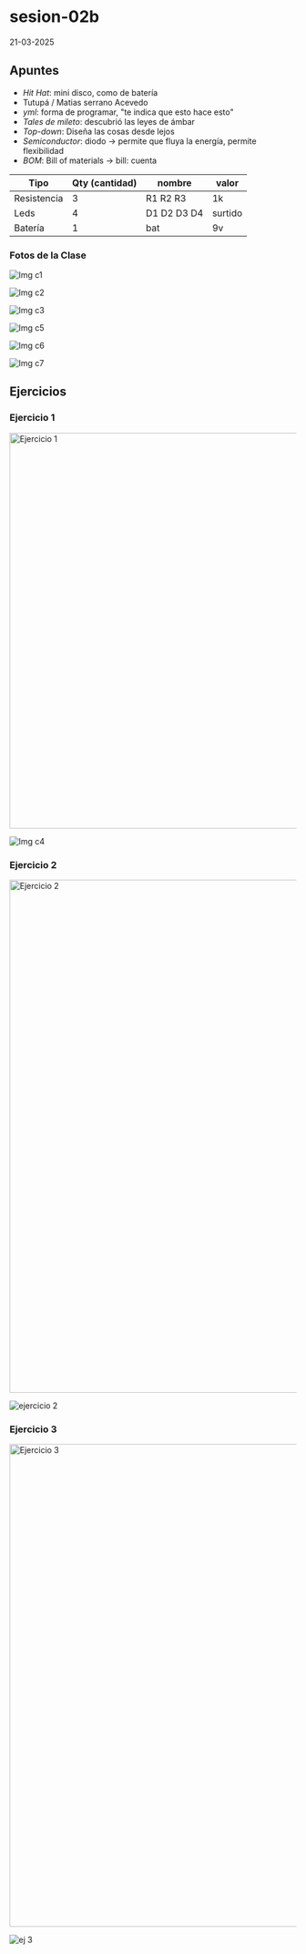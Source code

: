# sesion-02b
21-03-2025

## Apuntes

* _Hit Hat_: mini disco, como de batería
* Tutupá / Matias serrano Acevedo
* _yml_: forma de programar, "te indica que esto hace esto"
* _Tales de mileto_: descubrió las leyes de ámbar
* _Top-down_: Diseña las cosas desde lejos
* _Semiconductor_: diodo -> permite que fluya la energía, permite flexibilidad
* _BOM_: Bill of materials -> bill: cuenta

|Tipo|Qty (cantidad)|nombre|valor|
|----|--------------|------|-----|
|Resistencia|3|R1 R2 R3|1k|
|Leds|4|D1 D2 D3 D4|surtido|
|Batería|1|bat|9v|


### Fotos de la Clase

![Img c1](https://github.com/user-attachments/assets/4b79bb59-c922-4786-a14d-795a0b94c1a7)

![Img c2](https://github.com/user-attachments/assets/cbfd17c0-1ba5-41f9-820d-675ba5aef31f)

![Img c3](https://github.com/user-attachments/assets/1513e2cd-ac7f-46a0-96e1-1a2e1fce861d)

![Img c5](https://github.com/user-attachments/assets/0c3b92d4-6b4c-44c6-a43c-be0cc6f877df)

![Img c6](https://github.com/user-attachments/assets/e5e27851-a180-4d75-b4ca-efb523c7c0e6)

![Img c7](https://github.com/user-attachments/assets/bf402686-21c9-4b62-91cd-f2640453df90)


## Ejercicios

### Ejercicio 1

<img width="695" alt="Ejercicio 1" src="https://github.com/user-attachments/assets/8837e565-9329-4460-84f7-1c6dbc3c1857" />

![Img c4](https://github.com/user-attachments/assets/8cd82363-6df8-4879-b362-e8f67a016510)

### Ejercicio 2 

<img width="901" alt="Ejercicio 2" src="https://github.com/user-attachments/assets/1b97342e-6d6d-4b52-8aca-18a84db79111" />

![ejercicio 2](https://github.com/user-attachments/assets/fa5e2113-7f1e-4173-958c-0bce030db272)

### Ejercicio 3

<img width="848" alt="Ejercicio 3 " src="https://github.com/user-attachments/assets/59d27a30-d9d5-406b-be94-f33a7722d34e" />

![ej 3 ](https://github.com/user-attachments/assets/1fad9e12-4489-401e-9045-e2eadad37bae)

